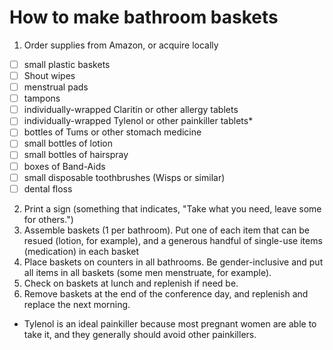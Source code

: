 # How to make bathroom baskets 

1. Order supplies from Amazon, or acquire locally 
  - [ ] small plastic baskets
  - [ ] Shout wipes
  - [ ] menstrual pads
  - [ ] tampons
  - [ ] individually-wrapped Claritin or other allergy tablets
  - [ ] individually-wrapped Tylenol or other painkiller tablets* 
  - [ ] bottles of Tums or other stomach medicine 
  - [ ] small bottles of lotion 
  - [ ] small bottles of hairspray
  - [ ] boxes of Band-Aids
  - [ ] small disposable toothbrushes (Wisps or similar) 
  - [ ] dental floss 
2. Print a sign (something that indicates, "Take what you need, leave some for others.") 
3. Assemble baskets (1 per bathroom). Put one of each item that can be resued (lotion, for example), and a generous handful of single-use items (medication) in each basket 
4. Place baskets on counters in all bathrooms. Be gender-inclusive and put all items in all baskets (some men menstruate, for example). 
5. Check on baskets at lunch and replenish if need be. 
6. Remove baskets at the end of the conference day, and replenish and replace the next morning. 

* Tylenol is an ideal painkiller because most pregnant women are able to take it, and they generally should avoid other painkillers. 
